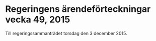 # Regeringens ärendeförteckningar vecka 49, 2015

Till regeringssammanträdet torsdag den 3 december 2015\.

